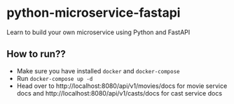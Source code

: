 # python-microservice-fastapi

Learn to build your own microservice using Python and FastAPI

## How to run??

-   Make sure you have installed `docker` and `docker-compose`
-   Run `docker-compose up -d`
-   Head over to http://localhost:8080/api/v1/movies/docs for movie service docs
    and http://localhost:8080/api/v1/casts/docs for cast service docs
